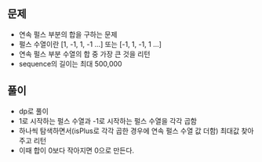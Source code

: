 ## 문제
- 연속 펄스 부분의 합을 구하는 문제
- 펄스 수열이란 [1, -1, 1, -1 …] 또는 [-1, 1, -1, 1 ...]
- 연속 펄스 부분 수열의 합 중 가장 큰 것을 리턴
- sequence의 길이는 최대 500,000

## 풀이
- dp로 풀이
- 1로 시작하는 펄스 수열과 -1로 시작하는 펄스 수열을 각각 곱함
- 하나씩 탐색하면서(isPlus로 각각 곱한 경우에 연속 펄스 수열 값 더함) 최대값 찾아주고 리턴
- 이때 합이 0보다 작아지면 0으로 만든다.
